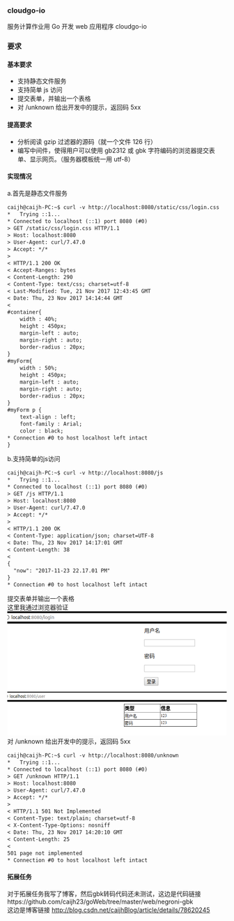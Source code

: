 ### cloudgo-io
服务计算作业用 Go 开发 web 应用程序 cloudgo-io
### 要求
#### 基本要求
- 支持静态文件服务
- 支持简单 js 访问
- 提交表单，并输出一个表格
- 对 /unknown 给出开发中的提示，返回码 5xx
#### 提高要求
- 分析阅读 gzip 过滤器的源码（就一个文件 126 行）
- 编写中间件，使得用户可以使用 gb2312 或 gbk 字符编码的浏览器提交表单、显示网页。（服务器模板统一用 utf-8）

#### 实现情况
a.首先是静态文件服务
```
caijh@caijh-PC:~$ curl -v http://localhost:8080/static/css/login.css
*   Trying ::1...
* Connected to localhost (::1) port 8080 (#0)
> GET /static/css/login.css HTTP/1.1
> Host: localhost:8080
> User-Agent: curl/7.47.0
> Accept: */*
> 
< HTTP/1.1 200 OK
< Accept-Ranges: bytes
< Content-Length: 290
< Content-Type: text/css; charset=utf-8
< Last-Modified: Tue, 21 Nov 2017 12:43:45 GMT
< Date: Thu, 23 Nov 2017 14:14:44 GMT
< 
#container{
	width : 40%;
	height : 450px;
	margin-left : auto;
	margin-right : auto;
	border-radius : 20px;
}
#myForm{
	width : 50%;
	height : 450px;
	margin-left : auto;
	margin-right : auto;
	border-radius : 20px;
}
#myForm p {
	text-align : left;
	font-family : Arial;
	color : black;
* Connection #0 to host localhost left intact
}
```
b.支持简单的js访问
```
caijh@caijh-PC:~$ curl -v http://localhost:8080/js
*   Trying ::1...
* Connected to localhost (::1) port 8080 (#0)
> GET /js HTTP/1.1
> Host: localhost:8080
> User-Agent: curl/7.47.0
> Accept: */*
> 
< HTTP/1.1 200 OK
< Content-Type: application/json; charset=UTF-8
< Date: Thu, 23 Nov 2017 14:17:01 GMT
< Content-Length: 38
< 
{
  "now": "2017-11-23 22.17.01 PM"
}
* Connection #0 to host localhost left intact
```
提交表单并输出一个表格</br>
这里我通过浏览器验证
![Alt text](./pic/1511446723010.png)
![Alt text](./pic/1511446743418.png)
</br>
对 /unknown 给出开发中的提示，返回码 5xx
```
caijh@caijh-PC:~$ curl -v http://localhost:8080/unknown
*   Trying ::1...
* Connected to localhost (::1) port 8080 (#0)
> GET /unknown HTTP/1.1
> Host: localhost:8080
> User-Agent: curl/7.47.0
> Accept: */*
> 
< HTTP/1.1 501 Not Implemented
< Content-Type: text/plain; charset=utf-8
< X-Content-Type-Options: nosniff
< Date: Thu, 23 Nov 2017 14:20:10 GMT
< Content-Length: 25
< 
501 page not implemented
* Connection #0 to host localhost left intact
```
#### 拓展任务
对于拓展任务我写了博客，然后gbk转码代码还未测试，这边是代码链接https://github.com/caijh23/goWeb/tree/master/web/negroni-gbk</br>
这边是博客链接
http://blog.csdn.net/caijhBlog/article/details/78620245
